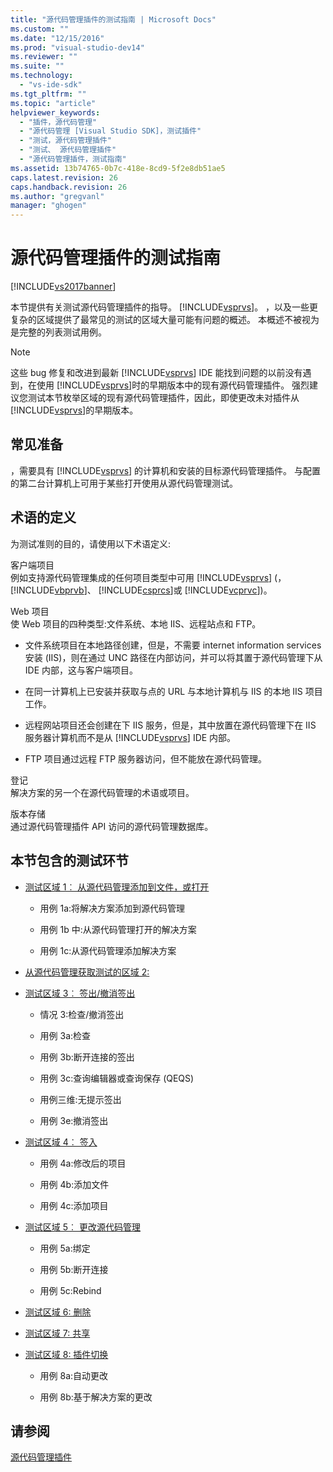 ```yaml
---
title: "源代码管理插件的测试指南 | Microsoft Docs"
ms.custom: ""
ms.date: "12/15/2016"
ms.prod: "visual-studio-dev14"
ms.reviewer: ""
ms.suite: ""
ms.technology: 
  - "vs-ide-sdk"
ms.tgt_pltfrm: ""
ms.topic: "article"
helpviewer_keywords: 
  - "插件，源代码管理"
  - "源代码管理 [Visual Studio SDK]，测试插件"
  - "测试，源代码管理插件"
  - "测试、 源代码管理插件"
  - "源代码管理插件，测试指南"
ms.assetid: 13b74765-0b7c-418e-8cd9-5f2e8db51ae5
caps.latest.revision: 26
caps.handback.revision: 26
ms.author: "gregvanl"
manager: "ghogen"
---
```

# 源代码管理插件的测试指南
[!INCLUDE[vs2017banner](../../code-quality/includes/vs2017banner.md)]

本节提供有关测试源代码管理插件的指导。 [!INCLUDE[vsprvs](../../code-quality/includes/vsprvs_md.md)]。  ，以及一些更复杂的区域提供了最常见的测试的区域大量可能有问题的概述。  本概述不被视为是完整的列表测试用例。  
  
> [!NOTE]
>  这些 bug 修复和改进到最新 [!INCLUDE[vsprvs](../../code-quality/includes/vsprvs_md.md)] IDE 能找到问题的以前没有遇到，在使用 [!INCLUDE[vsprvs](../../code-quality/includes/vsprvs_md.md)]时的早期版本中的现有源代码管理插件。  强烈建议您测试本节枚举区域的现有源代码管理插件，因此，即使更改未对插件从 [!INCLUDE[vsprvs](../../code-quality/includes/vsprvs_md.md)]的早期版本。  
  
## 常见准备  
 ，需要具有 [!INCLUDE[vsprvs](../../code-quality/includes/vsprvs_md.md)] 的计算机和安装的目标源代码管理插件。  与配置的第二台计算机上可用于某些打开使用从源代码管理测试。  
  
## 术语的定义  
 为测试准则的目的，请使用以下术语定义:  
  
 客户端项目  
 例如支持源代码管理集成的任何项目类型中可用 [!INCLUDE[vsprvs](../../code-quality/includes/vsprvs_md.md)] \(， [!INCLUDE[vbprvb](../../code-quality/includes/vbprvb_md.md)]、 [!INCLUDE[csprcs](../../data-tools/includes/csprcs_md.md)]或 [!INCLUDE[vcprvc](../../debugger/includes/vcprvc_md.md)]\)。  
  
 Web 项目  
 使 Web 项目的四种类型:文件系统、本地 IIS、远程站点和 FTP。  
  
-   文件系统项目在本地路径创建，但是，不需要 internet information services 安装 \(IIS\)，则在通过 UNC 路径在内部访问，并可以将其置于源代码管理下从 IDE 内部，这与客户端项目。  
  
-   在同一计算机上已安装并获取与点的 URL 与本地计算机与 IIS 的本地 IIS 项目工作。  
  
-   远程网站项目还会创建在下 IIS 服务，但是，其中放置在源代码管理下在 IIS 服务器计算机而不是从 [!INCLUDE[vsprvs](../../code-quality/includes/vsprvs_md.md)] IDE 内部。  
  
-   FTP 项目通过远程 FTP 服务器访问，但不能放在源代码管理。  
  
 登记  
 解决方案的另一个在源代码管理的术语或项目。  
  
 版本存储  
 通过源代码管理插件 API 访问的源代码管理数据库。  
  
## 本节包含的测试环节  
  
-   [测试区域 1︰ 从源代码管理添加到文件，或打开](../../extensibility/internals/test-area-1-add-to-open-from-source-control.md)  
  
    -   用例 1a:将解决方案添加到源代码管理  
  
    -   用例 1b 中:从源代码管理打开的解决方案  
  
    -   用例 1c:从源代码管理添加解决方案  
  
-   [从源代码管理获取测试的区域 2:](../../extensibility/internals/test-area-2-get-from-source-control.md)  
  
-   [测试区域 3︰ 签出\/撤消签出](../../extensibility/internals/test-area-3-check-out-undo-checkout.md)  
  
    -   情况 3:检查\/撤消签出  
  
    -   用例 3a:检查  
  
    -   用例 3b:断开连接的签出  
  
    -   用例 3c:查询编辑器或查询保存 \(QEQS\)  
  
    -   用例三维:无提示签出  
  
    -   用例 3e:撤消签出  
  
-   [测试区域 4︰ 签入](../../extensibility/internals/test-area-4-check-in.md)  
  
    -   用例 4a:修改后的项目  
  
    -   用例 4b:添加文件  
  
    -   用例 4c:添加项目  
  
-   [测试区域 5︰ 更改源代码管理](../../extensibility/internals/test-area-5-change-source-control.md)  
  
    -   用例 5a:绑定  
  
    -   用例 5b:断开连接  
  
    -   用例 5c:Rebind  
  
-   [测试区域 6: 删除](../../extensibility/internals/test-area-6-delete.md)  
  
-   [测试区域 7: 共享](../../extensibility/internals/test-area-7-share.md)  
  
-   [测试区域 8: 插件切换](../../extensibility/internals/test-area-8-plug-in-switching.md)  
  
    -   用例 8a:自动更改  
  
    -   用例 8b:基于解决方案的更改  
  
## 请参阅  
 [源代码管理插件](../../extensibility/source-control-plug-ins.md)